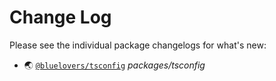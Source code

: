 # Change Log

Please see the individual package changelogs for what's new:

* 🌏 [`@bluelovers/tsconfig`](./packages/tsconfig/CHANGELOG.md "packages/tsconfig") *packages/tsconfig*

